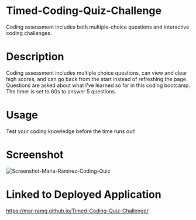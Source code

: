 # Timed-Coding-Quiz-Challenge
Coding assessment includes both multiple-choice questions and interactive coding challenges.

# Description 
Coding assessment includes multiple choice questions, can view and clear high scores, and can go back from the start instead of refreshing the page. Questions are asked about what I've learned so far in this coding bootcamp. The timer is set to 60s to answer 5 questions.

# Usage
Test your coding knowledge before the time runs out!

# Screenshot
![Screenshot-Maria-Ramirez-Coding-Quiz](https://user-images.githubusercontent.com/110949754/194933080-bd7da10c-82eb-4288-9fea-a1d0c863a981.PNG)

# Linked to Deployed Application
https://mar-ramg.github.io/Timed-Coding-Quiz-Challenge/ 
